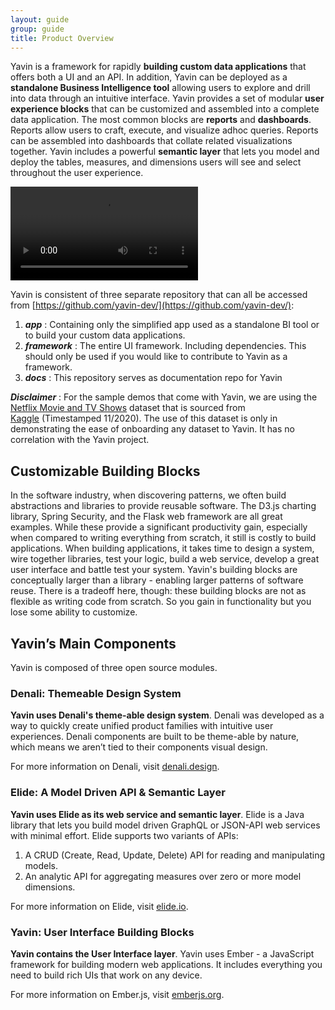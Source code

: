 ```yaml
---
layout: guide
group: guide
title: Product Overview
---
```


Yavin is a framework for rapidly **building custom data applications** that offers both a UI and an API. In addition, Yavin can be deployed as a **standalone Business Intelligence tool** allowing users to explore and drill into data through an intuitive interface.  Yavin provides a set of modular **user experience blocks** that can be customized and assembled into a complete data application.  The most common blocks are **reports** and **dashboards**.  Reports allow users to craft, execute, and visualize adhoc queries.  Reports can be assembled into dashboards that collate related visualizations together.  Yavin includes a powerful **semantic layer** that lets you model and deploy the tables, measures, and dimensions users will see and select throughout the user experience.

<video controls> <source src="/assets/images/Yavin_in_action.mov"></video>

Yavin is consistent of three separate repository that can all be accessed from [https://github.com/yavin-dev/](https://github.com/yavin-dev/):
1. ***app*** : Containing only the simplified app used as a standalone BI tool or to build your custom data applications.
2. ***framework*** : The entire UI framework. Including dependencies. This should only be used if you would like to contribute to Yavin as a framework.
3. ***docs*** : This repository serves as documentation repo for Yavin

***Disclaimer*** : For the sample demos that come with Yavin, we are using the [Netflix Movie and TV Shows](https://www.kaggle.com/shivamb/netflix-shows) dataset that is sourced from [Kaggle](https://www.kaggle.com) (Timestamped 11/2020). The use of this dataset is only in demonstrating the ease of onboarding any dataset to Yavin. It has no correlation with the Yavin project.

## Customizable Building Blocks
In the software industry, when discovering patterns, we often build abstractions and libraries to provide reusable software. The D3.js charting library, Spring Security, and the Flask web framework are all great examples. While these provide a significant productivity gain, especially when compared to writing everything from scratch, it still is costly to build applications. When building applications, it takes time to design a system, wire together libraries, test your logic, build a web service, develop a great user interface and battle test your system.  Yavin's building blocks are conceptually larger than a library - enabling larger patterns of software reuse. There is a tradeoff here, though: these building blocks are not as flexible as writing code from scratch. So you gain in functionality but you lose some ability to customize.

## Yavin’s Main Components

Yavin is composed of three open source modules.

### Denali: Themeable Design System

**Yavin uses Denali's theme-able design system**. Denali was developed as a way to quickly create unified product families with intuitive user experiences. Denali components are built to be theme-able by nature, which means we aren’t tied to their components visual design.

For more information on Denali, visit [denali.design](https://denali.design).

### Elide: A Model Driven API & Semantic Layer

**Yavin uses Elide as its web service and semantic layer**. Elide is a Java library that lets you build model driven GraphQL or JSON-API web services with minimal effort. Elide supports two variants of APIs:

1. A CRUD (Create, Read, Update, Delete) API for reading and manipulating models.
1. An analytic API for aggregating measures over zero or more model dimensions.

For more information on Elide, visit [elide.io](https://elide.io).

### Yavin: User Interface Building Blocks

**Yavin contains the User Interface layer**.  Yavin uses Ember - a JavaScript framework for building modern web applications. It includes everything you need to build rich UIs that work on any device.

For more information on Ember.js, visit [emberjs.org](https://emberjs.com/).
